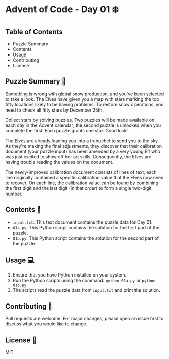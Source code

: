 # Advent of Code - Day 01 :snowflake:

## Table of Contents
- Puzzle Summary
- Contents
- Usage
- Contributing
- License

## Puzzle Summary :pencil:

Something is wrong with global snow production, and you've been selected to take a look. The Elves have given you a map with stars marking the top fifty locations likely to be having problems. To restore snow operations, you need to check all fifty stars by December 25th.

Collect stars by solving puzzles. Two puzzles will be made available on each day in the Advent calendar; the second puzzle is unlocked when you complete the first. Each puzzle grants one star. Good luck!

The Elves are already loading you into a trebuchet to send you to the sky. As they're making the final adjustments, they discover that their calibration document (your puzzle input) has been amended by a very young Elf who was just excited to show off her art skills. Consequently, the Elves are having trouble reading the values on the document.

The newly-improved calibration document consists of lines of text; each line originally contained a specific calibration value that the Elves now need to recover. On each line, the calibration value can be found by combining the first digit and the last digit (in that order) to form a single two-digit number.

## Contents :file_folder:

- `input.txt`: This text document contains the puzzle data for Day 01.
- `01a.py`: This Python script contains the solution for the first part of the puzzle.
- `01b.py`: This Python script contains the solution for the second part of the puzzle.

## Usage :computer:

1. Ensure that you have Python installed on your system.
2. Run the Python scripts using the command: `python 01a.py` or `python 01b.py`
3. The scripts read the puzzle data from `input.txt` and print the solution.

## Contributing :handshake:

Pull requests are welcome. For major changes, please open an issue first to discuss what you would like to change.

## License :scroll:

MIT
